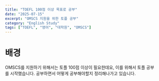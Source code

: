 ```yaml
---
title: "TOEFL 100점 이상 목표로 공부"
date: "2025-07-15"
excerpt: "OMSCS 지원을 위한 토플 공부"
category: "English Study" 
tags: ["TOEFL", "영어", "대학원", "OMSCS"]
---
```


# 배경

OMSCS를 지원하기 위해서는 토플 100점 이상이 필요한데요, 이를 위해서 토플 공부를 시작했습니다.
공부하면서 어떻게 공부해야할지 정리해나가고 있습니다.

